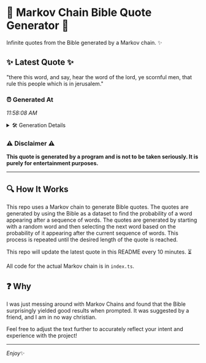 # 📖 Markov Chain Bible Quote Generator 📖

Infinite quotes from the Bible generated by a Markov chain. ✨

## ✨ Latest Quote ✨
"there this word, and say, hear the word of the lord, ye scornful men, that rule this people which is in jerusalem."

### ⏰ Generated At
*11:58:08 AM*

<details>
    <summary>🛠️ Generation Details</summary>
    <p>
        <strong>🌱 Seed:</strong> there<br>
        <strong>🔄 Iterations:</strong> 21<br>
        <strong>📜 Context History:</strong><br>[ there ]: this<br>[ there, this ]: word,<br>[ there, this, word, ]: and<br>[ there, this, word,, and ]: say,<br>[ there, this, word,, and, say, ]: hear<br>[ there, this, word,, and, say,, hear ]: the<br>[ this, word,, and, say,, hear, the ]: word<br>[ word,, and, say,, hear, the, word ]: of<br>[ and, say,, hear, the, word, of ]: the<br>[ say,, hear, the, word, of, the ]: lord,<br>[ hear, the, word, of, the, lord, ]: ye<br>[ the, word, of, the, lord,, ye ]: scornful<br>[ word, of, the, lord,, ye, scornful ]: men,<br>[ of, the, lord,, ye, scornful, men, ]: that<br>[ the, lord,, ye, scornful, men,, that ]: rule<br>[ lord,, ye, scornful, men,, that, rule ]: this<br>[ ye, scornful, men,, that, rule, this ]: people<br>[ scornful, men,, that, rule, this, people ]: which<br>[ men,, that, rule, this, people, which ]: is<br>[ that, rule, this, people, which, is ]: in<br>[ rule, this, people, which, is, in ]: jerusalem.<br>
    </p>
</details>

### ⚠️ Disclaimer ⚠️
**This quote is generated by a program and is not to be taken seriously. It is purely for entertainment purposes.**

---

## 🔍 How It Works

This repo uses a Markov chain to generate Bible quotes. The quotes are generated by using the Bible as a dataset to find the probability of a word appearing after a sequence of words. The quotes are generated by starting with a random word and then selecting the next word based on the probability of it appearing after the current sequence of words. This process is repeated until the desired length of the quote is reached.

This repo will update the latest quote in this README every 10 minutes. ⏳

All code for the actual Markov chain is in `index.ts`.

## ❓ Why

I was just messing around with Markov Chains and found that the Bible surprisingly yielded good results when prompted. 
It was suggested by a friend, and I am in no way christian.

Feel free to adjust the text further to accurately reflect your intent and experience with the project!

---

*Enjoy*✨
